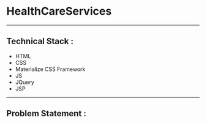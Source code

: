 # HealthCareServices
---
## Technical Stack :
 - HTML
 - CSS
 - Materialize CSS Framework
 - JS
 - JQuery 
 - JSP
---
## Problem Statement :
